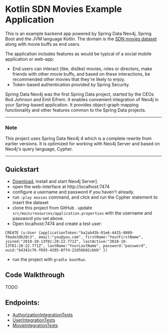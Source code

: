 # Kotlin SDN Movies Example Application

This is an example backend app powered by Spring Data Neo4j, Spring Boot and the JVM language Kotlin. The domain is the [SDN movies dataset](https://neo4j.com/developer/example-project/) along with movie buffs as end users. 

The application includes features as would be typical of a social mobile application or web-app: 

* End users can interact (like, dislike) movies, roles or directors, make friends with other movie buffs, and based on these interactions, be recommended other movies that they're likely to enjoy. 
* Token-based authentication provided by Spring Security. 

Spring Data Neo4j was the first Spring Data project, started by the CEOs Rod Johnson and Emil Eifrem.
It enables convenient integration of Neo4j in your Spring-based application.
It provides object-graph mapping functionality and other features common to the Spring Data projects.

----------
### Note

This project uses Spring Data Neo4j 4 which is a complete rewrite from earlier versions. It is optimized for working with Neo4j Server and based on Neo4j's query language, Cypher.

----------

## Quickstart

* [Download](http://neo4j.com/download), install and start Neo4j Server].
* open the web-interface at http://localhost:7474
* configure a username and password if you haven't already.
* run `:play movies` command, and click and run the Cypher statement to insert the dataset
* clone this project from GitHub
. update `src/main/resources/application.properties` with the username and password you set above.
* Open localhost:7474 and create a test user: 

```CREATE (u:User {applicationToken:"ba2ab43b-01e6-4425-8089-f0ade3db28c3", email:"you@you.com", firstName:"YourFirstName", joined:"2018-10-13T01:28:22.771Z", lastActive:"2018-10-13T01:28:22.771Z", lastName:"YourLastName", password:"password", uuid:"b4342c76-f693-4205-8ffd-22d56b92cbbb" })```

* run the project with `gradle bootRun`.



## Code Walkthrough

TODO

## Endpoints:

* [AuthorizationIntegrationTests](https://github.com/appsquickly/movies-kotlin-spring-data-neo4j-4/blob/master/src/test/java/movies/spring/data/neo4j/api/endpoints/pub/AuthorizationIntegrationTests.kt)
* [UserIntegrationTests](https://github.com/appsquickly/movies-kotlin-spring-data-neo4j-4/blob/master/src/test/java/movies/spring/data/neo4j/api/endpoints/secured/UserIntegrationTests.kt)
* [MovieIntegrationTests](https://github.com/appsquickly/movies-kotlin-spring-data-neo4j-4/blob/master/src/test/java/movies/spring/data/neo4j/api/endpoints/secured/MovieIntegrationTests.kt)



